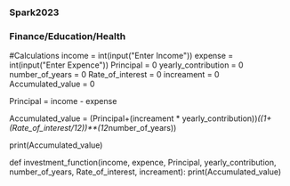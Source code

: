 ### Spark2023
### Finance/Education/Health

#Calculations
income = int(input("Enter Income"))
expense = int(input("Enter Expence"))
Principal = 0
yearly_contribution = 0
number_of_years = 0
Rate_of_interest = 0
increament = 0
Accumulated_value = 0


Principal = income - expense

Accumulated_value = (Principal+(increament * yearly_contribution))*((1+ (Rate_of_interest/12))**(12*number_of_years))

print(Accumulated_value)

def investment_function(income, expence, Principal, yearly_contribution, number_of_years, Rate_of_interest, increament):
      print(Accumulated_value)
